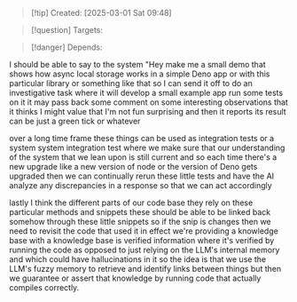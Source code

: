 
>[!tip] Created: [2025-03-01 Sat 09:48]

>[!question] Targets: 

>[!danger] Depends: 

I should be able to say to the system "Hey make me a small demo that shows how async local storage works in a simple Deno app or with this particular library or something like that so I can send it off to do an investigative task where it will develop a small example app run some tests on it it may pass back some comment on some interesting observations that it thinks I might value that I'm not fun surprising and then it reports its result can be just a green tick or whatever 

over a long time frame these things can be used as integration tests or a system system integration test where we make sure that our understanding of the system that we lean upon is still current and so each time there's a new upgrade like a new version of node or the version of Deno gets upgraded then we can continually rerun these little tests and have the AI analyze any discrepancies in a response so that we can act accordingly 

lastly I think the different parts of our code base they rely on these particular methods and snippets these should be able to be linked back somehow through these little snippets so if the snip is changes then we need to revisit the code that used it in effect we're providing a knowledge base with a knowledge base is verified information where it's verified by running the code as opposed to just relying on the LLM's internal memory and which could have hallucinations in it so the idea is that we use the LLM's fuzzy memory to retrieve and identify links between things but then we guarantee or assert that knowledge by running code that actually compiles correctly. 